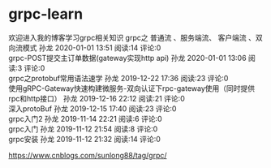 # grpc-learn
欢迎进入我的博客学习grpc相关知识
grpc之 普通流 、服务端流、 客户端流 、双向流模式 孙龙 2020-01-01 13:51 阅读:14 评论:0  
grpc-POST提交主订单数据(gateway实现http api) 孙龙 2020-01-01 13:06 阅读:3 评论:0  
grpc之protobuf常用语法速学 孙龙 2019-12-22 17:36 阅读:23 评论:0  
使用gRPC-Gateway快速构建微服务-双向认证下rpc-gateway使用（同时提供rpc和http接口） 孙龙 2019-12-16 22:12 阅读:21 评论:0  
深入protoBuf 孙龙 2019-12-15 17:40 阅读:23 评论:0  
grpc入门2 孙龙 2019-11-14 22:21 阅读:6 评论:0  
grpc入门 孙龙 2019-11-12 21:54 阅读:8 评论:0  
grpc安装 孙龙 2019-11-12 21:32 阅读:14 评论:0  

https://www.cnblogs.com/sunlong88/tag/grpc/
